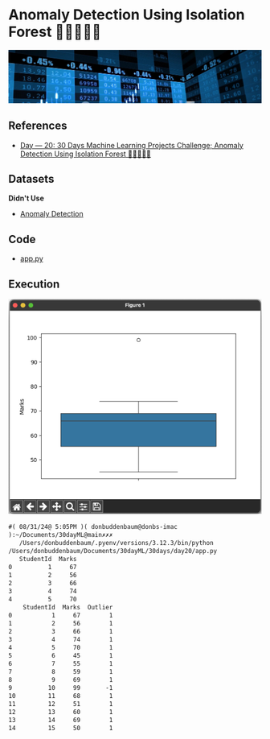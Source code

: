 # Anomaly Detection Using Isolation Forest 🙂😚💩😌😉

![alt text](image.png)

## References

- [Day — 20: 30 Days Machine Learning Projects Challenge;
Anomaly Detection Using Isolation Forest 🙂😚💩😌😉](https://medium.com/@iabbasali/day-19-30-days-machine-learning-projects-challenge-2a376b9d3438)

## Datasets
**Didn't Use**
- [Anomaly Detection](https://www.kaggle.com/c/anomaly-detection)   

## Code

- [app.py](https://github.com/donb4iu/30dayML/blob/main/30days/day20/app.py)


## Execution

![alt text](image-1.png)

```
#( 08/31/24@ 5:05PM )( donbuddenbaum@donbs-imac ):~/Documents/30dayML@main✗✗✗
   /Users/donbuddenbaum/.pyenv/versions/3.12.3/bin/python /Users/donbuddenbaum/Documents/30dayML/30days/day20/app.py
   StudentId  Marks
0          1     67
1          2     56
2          3     66
3          4     74
4          5     70
    StudentId  Marks  Outlier
0           1     67        1
1           2     56        1
2           3     66        1
3           4     74        1
4           5     70        1
5           6     45        1
6           7     55        1
7           8     59        1
8           9     69        1
9          10     99       -1
10         11     68        1
11         12     51        1
12         13     60        1
13         14     69        1
14         15     50        1

```